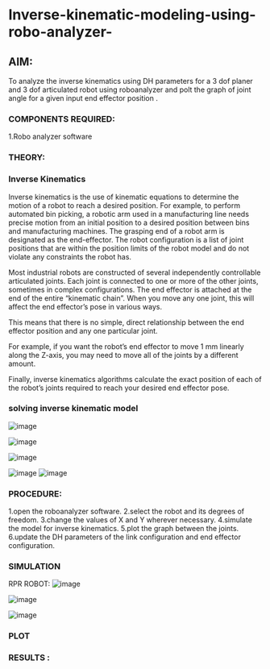# Inverse-kinematic-modeling-using-robo-analyzer-

 
## AIM: 
To analyze the inverse kinematics using DH parameters for a 3 dof planer and 3 dof articulated robot using roboanalyzer and polt the graph of joint angle for a given  input end effector position .


### COMPONENTS REQUIRED:
1.Robo analyzer software  


### THEORY: 
  
### Inverse Kinematics
 

Inverse kinematics is the use of kinematic equations to determine the motion of a robot to reach a desired position. For example, to perform automated bin picking, a robotic arm used in a manufacturing line needs precise motion from an initial position to a desired position between bins and manufacturing machines. The grasping end of a robot arm is designated as the end-effector. The robot configuration is a list of joint positions that are within the position limits of the robot model and do not violate any constraints the robot has.

 Most industrial robots are constructed of several independently controllable articulated joints. Each joint is connected to one or more of the other joints, sometimes in complex configurations. The end effector is attached at the end of the entire “kinematic chain”. When you move any one joint, this will affect the end effector’s pose in various ways.

This means that there is no simple, direct relationship between the end effector position and any one particular joint.

For example, if you want the robot’s end effector to move 1 mm linearly along the Z-axis, you may need to move all of the joints by a different amount.

Finally, inverse kinematics algorithms calculate the exact position of each of the robot’s joints required to reach your desired end effector pose.

### solving inverse kinematic model 
![image](https://user-images.githubusercontent.com/36288975/170622829-3fe97ef7-8ef1-44af-afae-b0954871aa0c.png)


![image](https://user-images.githubusercontent.com/36288975/170622902-f48fd9c7-f2ec-4fd5-904b-ea51be8298c3.png)

![image](https://user-images.githubusercontent.com/36288975/170622934-a3fd7f77-7eb2-4408-b66d-d6e3adbd1f99.png)

![image](https://user-images.githubusercontent.com/36288975/170622982-9c4d8b23-1563-4e17-9616-87bcc4f4501d.png)
![image](https://user-images.githubusercontent.com/36288975/170623020-f27efc12-bb58-4f62-840d-af544ac6689e.png)

### PROCEDURE:



1.open the roboanalyzer software. 
2.select the robot and its degrees of freedom.
3.change the values of X and Y wherever necessary.
4.simulate the model for inverse kinematics. 
5.plot the graph between the joints.
6.update the DH parameters of the link configuration and end effector configuration.




### SIMULATION 
 
 
 RPR ROBOT:
 ![image](https://github.com/sharonsanjana/Inverse-kinematic-modeling-using-robo-analyzer-/assets/127593602/a32c3aea-a34b-42be-8ffa-069089ea5764)
 
![image](https://github.com/sharonsanjana/Inverse-kinematic-modeling-using-robo-analyzer-/assets/127593602/71898c64-9bf1-4bba-bf8f-9a436392c94f)

![image](https://github.com/sharonsanjana/Inverse-kinematic-modeling-using-robo-analyzer-/assets/127593602/95d4f368-18f4-4ce9-86f6-d524dc544fd8)



 
 
 
 
 ### PLOT 
 
 
 
 
 
 
 
 
 
 
 
 

 
 














### RESULTS :  
